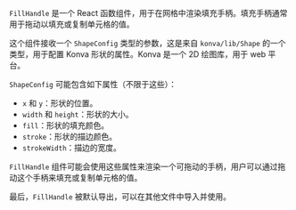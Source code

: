 `FillHandle` 是一个 React 函数组件，用于在网格中渲染填充手柄。填充手柄通常用于拖动以填充或复制单元格的值。

这个组件接收一个 `ShapeConfig` 类型的参数，这是来自 `konva/lib/Shape` 的一个类型，用于配置 Konva 形状的属性。Konva 是一个 2D 绘图库，用于 web 平台。

`ShapeConfig` 可能包含如下属性（不限于这些）：

- `x` 和 `y`：形状的位置。
- `width` 和 `height`：形状的大小。
- `fill`：形状的填充颜色。
- `stroke`：形状的描边颜色。
- `strokeWidth`：描边的宽度。

`FillHandle` 组件可能会使用这些属性来渲染一个可拖动的手柄，用户可以通过拖动这个手柄来填充或复制单元格的值。

最后，`FillHandle` 被默认导出，可以在其他文件中导入并使用。